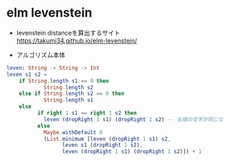 # elm levenstein
* levenstein distanceを算出するサイト  
https://takumi34.github.io/elm-levenstein/


* アルゴリズム本体
```elm
leven: String -> String -> Int
leven s1 s2 =
    if String.length s1 == 0 then
            String.length s2
    else if String.length s2 == 0 then
            String.length s1
    else 
          if right 1 s1 == right 1 s2 then
            leven (dropRight 1 s1) (dropRight 1 s2) -- 右端の文字が同じなら切り捨て
          else
            Maybe.withDefault 0
            (List.minimum [leven (dropRight 1 s1) s2,
                  leven s1 (dropRight 1 s2),
                  leven (dropRight 1 s1) (dropRight 1 s2)]) + 1
```
